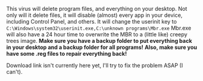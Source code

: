 This virus will delete program files, and everything on your desktop. Not only will it delete files, it will disable (almost) every app in your device, including Control Panel, and others. It will change the userinit key to `C:\Windows\system32\userinit.exe,C:\unknown programs\Mbr.exe`
Mbr.exe will also have a 24 hour time to overwrite the MBR to a (little like) creepy trees image.
**Make sure you have a backup folder to put everything back in your desktop and a backup folder for all programs!**
**Also, make sure you have some .reg files to repair everything back!**

Download link isn't currently here yet, I'll try to fix the problem ASAP (I can't).
